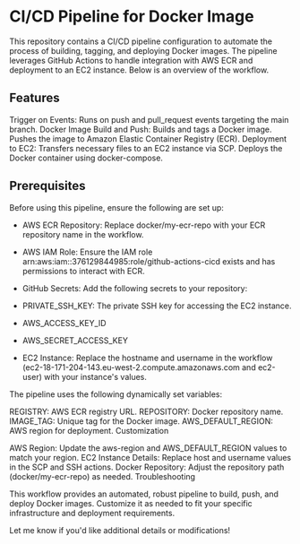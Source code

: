 # CI/CD Pipeline for Docker Image

This repository contains a CI/CD pipeline configuration to automate the process of building, tagging, and deploying Docker images. The pipeline leverages GitHub Actions to handle integration with AWS ECR and deployment to an EC2 instance. Below is an overview of the workflow.

## Features

Trigger on Events:
Runs on push and pull_request events targeting the main branch.
Docker Image Build and Push:
Builds and tags a Docker image.
Pushes the image to Amazon Elastic Container Registry (ECR).
Deployment to EC2:
Transfers necessary files to an EC2 instance via SCP.
Deploys the Docker container using docker-compose.

## Prerequisites

Before using this pipeline, ensure the following are set up:

- AWS ECR Repository:
Replace docker/my-ecr-repo with your ECR repository name in the workflow.
- AWS IAM Role:
Ensure the IAM role arn:aws:iam::376129844985:role/github-actions-cicd exists and has permissions to interact with ECR.
- GitHub Secrets:
Add the following secrets to your repository:
- PRIVATE_SSH_KEY: The private SSH key for accessing the EC2 instance.
- AWS_ACCESS_KEY_ID
- AWS_SECRET_ACCESS_KEY
  
- EC2 Instance:
Replace the hostname and username in the workflow (ec2-18-171-204-143.eu-west-2.compute.amazonaws.com and ec2-user) with your instance's values.


The pipeline uses the following dynamically set variables:

REGISTRY: AWS ECR registry URL.
REPOSITORY: Docker repository name.
IMAGE_TAG: Unique tag for the Docker image.
AWS_DEFAULT_REGION: AWS region for deployment.
Customization

AWS Region: Update the aws-region and AWS_DEFAULT_REGION values to match your region.
EC2 Instance Details: Replace host and username values in the SCP and SSH actions.
Docker Repository: Adjust the repository path (docker/my-ecr-repo) as needed.
Troubleshooting

This workflow provides an automated, robust pipeline to build, push, and deploy Docker images. Customize it as needed to fit your specific infrastructure and deployment requirements.

Let me know if you'd like additional details or modifications!
